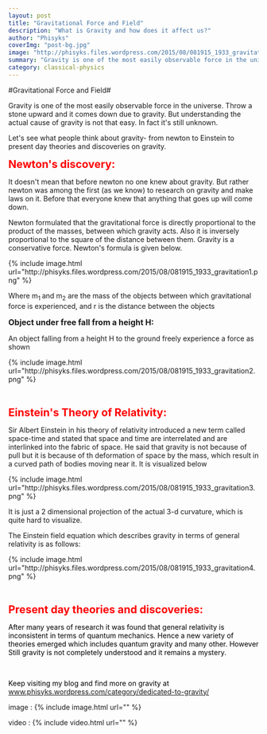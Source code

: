 ```yaml
---
layout: post
title: "Gravitational Force and Field"
description: "What is Gravity and how does it affect us?"
author: "Phisyks"
coverImg: "post-bg.jpg"
image: "http://phisyks.files.wordpress.com/2015/08/081915_1933_gravitation3.png"
summary: "Gravity is one of the most easily observable force in the universe. Throw a stone upward and it comes down due to gravity. But understanding the actual cause of gravity is not that easy. In fact it's still unknown."
category: classical-physics
---
```


#Gravitational Force and Field#

<p>Gravity is one of the most easily observable force in the universe. Throw a stone upward and it comes down due to gravity. But understanding the actual cause of gravity is not that easy. In fact it's still unknown.
</p><p>Let's see what people think about gravity- from newton to Einstein to present day theories and discoveries on gravity.
</p><p><span style="font-size:16pt;"><span style="color:red;"><strong>Newton's discovery: </strong></span>
		</span></p><p>It doesn't mean that before newton no one knew about gravity. But rather newton was among the first (as we know) to research on gravity and make laws on it. Before that everyone knew that anything that goes up will come down.
</p><p>Newton formulated that the gravitational force is directly proportional to the product of the masses, between which gravity acts. Also it is inversely proportional to the square of the distance between them. Gravity is a conservative force. Newton's formula is given below.
</p><p>{% include image.html url="http://phisyks.files.wordpress.com/2015/08/081915_1933_gravitation1.png" %}<span style="font-size:24pt;"><strong>
			</strong></span></p><p>Where m<sub>1 </sub>and m<sub>2</sub> are the mass of the objects between which gravitational force is experienced, and r is the distance between the objects
</p><p><span style="font-size:12pt;"><strong>Object under free fall from a height H:
</strong></span></p><p>An object falling from a height H to the ground freely experience a force as shown
</p><p>{% include image.html url="http://phisyks.files.wordpress.com/2015/08/081915_1933_gravitation2.png" %}<span style="font-size:14pt;"><strong>
			</strong></span></p><p>
 </p><p><span style="color:red;font-size:16pt;"><strong>Einstein's Theory of Relativity:
</strong></span></p><p>Sir Albert Einstein in his theory of relativity introduced a new term called space-time and stated that space and time are interrelated and are interlinked into the fabric of space. He said that gravity is not because of pull but it is because of th deformation of space by the mass, which result in a curved path of bodies moving near it. It is visualized below
</p><p>
{% include image.html url="http://phisyks.files.wordpress.com/2015/08/081915_1933_gravitation3.png" %}
	</p><p>It is just a 2 dimensional projection of the actual 3-d curvature, which is quite hard to visualize.
</p><p>The Einstein field equation which describes gravity in terms of general relativity is as follows:
</p><p>
{% include image.html url="http://phisyks.files.wordpress.com/2015/08/081915_1933_gravitation4.png" %}
	</p><p>
 </p><p><span style="color:red;font-size:16pt;"><strong>Present day theories and discoveries:
</strong></span></p><p><span style="color:black;">After many years of research it was found that general relativity is inconsistent in terms of quantum mechanics. Hence a new variety of theories emerged which includes quantum gravity and many other. However Still gravity is not completely understood and it remains a mystery. 
</span></p><p>
 </p><p><span style="color:black;">Keep visiting my blog and find more on gravity at <a href="http://www.phisyks.wordpress.com/category/dedicated-to-gravity/">www.phisyks.wordpress.com/category/dedicated-to-gravity/</a>
		</span>



image : {% include image.html url="" %}

video : {% include video.html url="" %}
